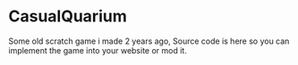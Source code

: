 # CasualQuarium
Some old scratch game i made 2 years ago, Source code is here so you can implement
the game into your website or mod it.
